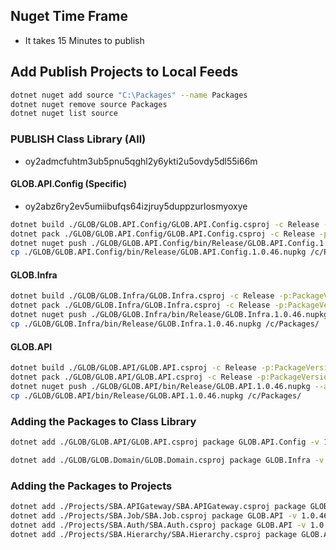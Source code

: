 ## Nuget Time Frame
- It takes 15 Minutes to publish

## Add Publish Projects to Local Feeds
```bash
dotnet nuget add source "C:\Packages" --name Packages 
dotnet nuget remove source Packages
dotnet nuget list source

```

### PUBLISH Class Library (All)
- oy2admcfuhtm3ub5pnu5qghl2y6ykti2u5ovdy5dl55i66m

#### GLOB.API.Config (Specific)
- oy2abz6ry2ev5umiibufqs64izjruy5duppzurlosmyoxye
```bash
dotnet build ./GLOB/GLOB.API.Config/GLOB.API.Config.csproj -c Release -p:PackageVersion=1.0.46
dotnet pack ./GLOB/GLOB.API.Config/GLOB.API.Config.csproj -c Release -p:PackageVersion=1.0.46
dotnet nuget push ./GLOB/GLOB.API.Config/bin/Release/GLOB.API.Config.1.0.46.nupkg --api-key oy2abz6ry2ev5umiibufqs64izjruy5duppzurlosmyoxye --source https://api.nuget.org/v3/index.json
cp ./GLOB/GLOB.API.Config/bin/Release/GLOB.API.Config.1.0.46.nupkg /c/Packages/

```
#### GLOB.Infra
```bash
dotnet build ./GLOB/GLOB.Infra/GLOB.Infra.csproj -c Release -p:PackageVersion=1.0.46
dotnet pack ./GLOB/GLOB.Infra/GLOB.Infra.csproj -c Release -p:PackageVersion=1.0.46
dotnet nuget push ./GLOB/GLOB.Infra/bin/Release/GLOB.Infra.1.0.46.nupkg --api-key oy2admcfuhtm3ub5pnu5qghl2y6ykti2u5ovdy5dl55i66m --source https://api.nuget.org/v3/index.json
cp ./GLOB/GLOB.Infra/bin/Release/GLOB.Infra.1.0.46.nupkg /c/Packages/

```
#### GLOB.API
```bash
dotnet build ./GLOB/GLOB.API/GLOB.API.csproj -c Release -p:PackageVersion=1.0.46 -p:UseProjectReferences=true
dotnet pack ./GLOB/GLOB.API/GLOB.API.csproj -c Release -p:PackageVersion=1.0.46 -p:UseProjectReferences=true
dotnet nuget push ./GLOB/GLOB.API/bin/Release/GLOB.API.1.0.46.nupkg --api-key oy2admcfuhtm3ub5pnu5qghl2y6ykti2u5ovdy5dl55i66m --source https://api.nuget.org/v3/index.json
cp ./GLOB/GLOB.API/bin/Release/GLOB.API.1.0.46.nupkg /c/Packages/

```
### Adding the Packages to Class Library
```bash
dotnet add ./GLOB/GLOB.API/GLOB.API.csproj package GLOB.API.Config -v 1.0.46

dotnet add ./GLOB/GLOB.Domain/GLOB.Domain.csproj package GLOB.Infra -v 1.0.46
```


### Adding the Packages to Projects
```bash
dotnet add ./Projects/SBA.APIGateway/SBA.APIGateway.csproj package GLOB.API.Config -v 1.0.46
dotnet add ./Projects/SBA.Job/SBA.Job.csproj package GLOB.API -v 1.0.46
dotnet add ./Projects/SBA.Auth/SBA.Auth.csproj package GLOB.API -v 1.0.46
dotnet add ./Projects/SBA.Hierarchy/SBA.Hierarchy.csproj package GLOB.API -v 1.0.46
```